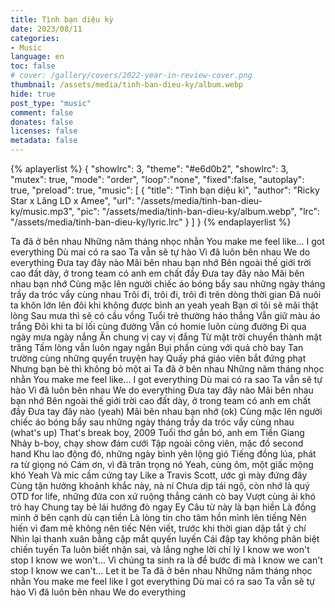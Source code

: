 ```yaml
---
title: Tình bạn diệu kỳ
date: 2023/08/11
categories:
- Music
language: en
toc: false
# cover: /gallery/covers/2022-year-in-review-cover.png
thumbnail: /assets/media/tinh-ban-dieu-ky/album.webp
hide: true
post_type: "music"
comment: false
donates: false
licenses: false
metadata: false
---
```

{% aplayerlist %}
{
    "showlrc": 3,
    "theme": "#e6d0b2",
    "showlrc": 3,
    "mutex": true,
    "mode": "order",
    "loop":"none",
    "fixed":false,
    "autoplay": true,
    "preload": true,
    "music": [
        {
            "title": "Tình bạn diệu kì",
            "author": "Ricky Star x Lăng LD x Amee",
            "url": "/assets/media/tinh-ban-dieu-ky/music.mp3",
            "pic": "/assets/media/tinh-ban-dieu-ky/album.webp",
            "lrc": "/assets/media/tinh-ban-dieu-ky/lyric.lrc"
        }
    ]
}
{% endaplayerlist %}
<!-- more -->
Ta đã ở bên nhau
Những năm tháng nhọc nhằn
You make me feel like...
I got everything
Dù mai có ra sao
Ta vẫn sẽ tự hào
Vì đã luôn bên nhau
We do everything
Đưa tay đây nào
Mãi bên nhau bạn nhớ
Bên ngoài thế giới trời cao đất dày, ở trong team có anh em chất đầy
Đưa tay đây nào
Mãi bên nhau bạn nhớ
Cùng mặc lên người chiếc áo bóng bẩy sau những ngày tháng trầy da tróc vẩy cùng nhau
Trôi đi, trôi đi, trôi đi trên dòng thời gian
Đã nuôi ta khôn lớn lên đôi khi không được bình an yeah yeah
Bạn ơi tôi sẽ mãi thật lòng
Sau mưa thì sẽ có cầu vồng
Tuổi trẻ thường háo thắng
Vẫn giữ màu áo trắng
Đôi khi ta bí lối cùng đường
Vẫn có homie luôn cùng đường
Đi qua ngày mưa ngày nắng
Ăn chung vị cay vị đắng
Từ mặt trời chuyển thành mặt trăng
Tấm lòng vẫn luôn ngay ngắn
Bụi phấn cùng với quả chò bay
Tan trường cùng những quyển truyện hay
Quấy phá giáo viên bắt đứng phạt
Nhưng bạn bè thì không bỏ một ai
Ta đã ở bên nhau
Những năm tháng nhọc nhằn
You make me feel like...
I got everything
Dù mai có ra sao
Ta vẫn sẽ tự hào
Vì đã luôn bên nhau
We do everything
Đưa tay đây nào
Mãi bên nhau bạn nhớ
Bên ngoài thế giới trời cao đất dày, ở trong team có anh em chất đầy
Đưa tay đây nào (yeah)
Mãi bên nhau bạn nhớ (ok)
Cùng mặc lên người chiếc áo bóng bẩy sau những ngày tháng trầy da tróc vẩy cùng nhau (what's up)
That's break boy, 2009
Tuổi thơ gắn bó, anh em Tiền Giang
Nhảy b-boy, chạy show đám cưới
Tập ngoài công viên, mặc đồ second hand
Khu lao động đó, những ngày bình yên lộng gió
Tiếng đồng lúa, phát ra từ giọng nó
Cám ơn, vì đã trân trọng nó
Yeah, cùng ôm, một giấc mộng khó
Yeah
Và mic cầm cứng tay
Like a Travis Scott, ước gì mày đứng đây
Cùng tận hưởng khoảnh khắc này, nà ní
Chưa dịp tái ngộ, còn nhớ là quý
OTD for life, những đứa con xứ ruộng thẳng cánh cò bay
Vượt cùng ải khó trò hay
Chung tay bẻ lái hướng đò ngay
Ey
Câu từ này là bạn hiền
Là đồng minh ở bên cạnh dù cạn tiền
Là lòng tin cho tâm hồn mình lên tiếng
Nên hiến vì đam mê không nên tiếc
Nên viết, trước khi thời gian dập tắt ý chí
Nhìn lại thanh xuân bằng cặp mắt quyến luyến
Cái đập tay không phân biệt chiến tuyến
Ta luôn biết nhận sai, và lắng nghe lời chí lý
I know we won't stop
I know we won't...
Vì chúng ta sinh ra là để bước đi mà
I know we can't stop
I know we can't...
Let it be
Ta đã ở bên nhau
Những năm tháng nhọc nhằn
You make me feel like
I got everything
Dù mai có ra sao
Ta vẫn sẽ tự hào
Vì đã luôn bên nhau
We do everything
